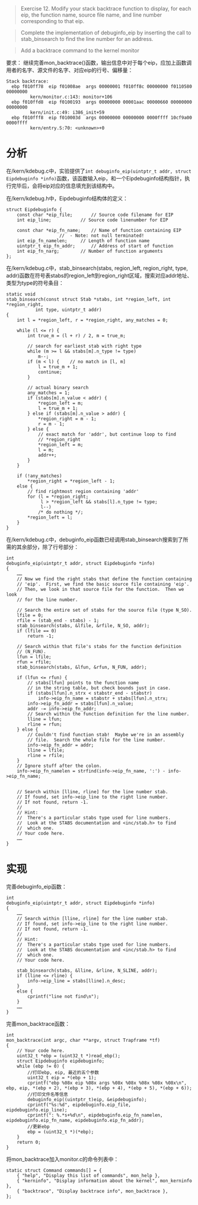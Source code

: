 >Exercise 12. Modify your stack backtrace function to display, for each eip, the function name, source file name, and line number corresponding to that eip.

>Complete the implementation of debuginfo_eip by inserting the call to stab_binsearch to find the line number for an address.

>Add a backtrace command to the kernel monitor

要求： 继续完善mon_backtrace()函数，输出信息中对于每个eip，应加上函数调用者的名字、源文件的名字、对应eip的行号、偏移量：
```
Stack backtrace:
  ebp f010ff78  eip f01008ae  args 00000001 f010ff8c 00000000 f0110580 00000000
         kern/monitor.c:143: monitor+106
  ebp f010ffd8  eip f0100193  args 00000000 00001aac 00000660 00000000 00000000
         kern/init.c:49: i386_init+59
  ebp f010fff8  eip f010003d  args 00000000 00000000 0000ffff 10cf9a00 0000ffff
         kern/entry.S:70: <unknown>+0
```

# 分析

在/kern/kdebug.c中，实验提供了`int debuginfo_eip(uintptr_t addr, struct Eipdebuginfo *info)`函数，该函数输入eip，和一个Eipdebuginfo结构指针，执行完毕后，会将eip对应的信息填充到该结构中。

在/kern/kdebug.h中，Eipdebuginfo结构体的定义：
```
struct Eipdebuginfo {
	const char *eip_file;		// Source code filename for EIP
	int eip_line;			// Source code linenumber for EIP

	const char *eip_fn_name;	// Name of function containing EIP
					//  - Note: not null terminated!
	int eip_fn_namelen;		// Length of function name
	uintptr_t eip_fn_addr;		// Address of start of function
	int eip_fn_narg;		// Number of function arguments
};
```
在/kern/kdebug.c中，stab_binsearch(stabs, region_left, region_right, type, addr)函数在符号表stabs的region_left到region_right区域，搜索对应addr地址、类型为type的符号条目：
```
static void
stab_binsearch(const struct Stab *stabs, int *region_left, int *region_right,
	       int type, uintptr_t addr)
{
	int l = *region_left, r = *region_right, any_matches = 0;

	while (l <= r) {
		int true_m = (l + r) / 2, m = true_m;

		// search for earliest stab with right type
		while (m >= l && stabs[m].n_type != type)
			m--;
		if (m < l) {	// no match in [l, m]
			l = true_m + 1;
			continue;
		}

		// actual binary search
		any_matches = 1;
		if (stabs[m].n_value < addr) {
			*region_left = m;
			l = true_m + 1;
		} else if (stabs[m].n_value > addr) {
			*region_right = m - 1;
			r = m - 1;
		} else {
			// exact match for 'addr', but continue loop to find
			// *region_right
			*region_left = m;
			l = m;
			addr++;
		}
	}

	if (!any_matches)
		*region_right = *region_left - 1;
	else {
		// find rightmost region containing 'addr'
		for (l = *region_right;
		     l > *region_left && stabs[l].n_type != type;
		     l--)
			/* do nothing */;
		*region_left = l;
	}
}

```
在/kern/kdebug.c中，debuginfo_eip函数已经调用stab_binsearch搜索到了所需的其余部分，除了行号部分：
```
int
debuginfo_eip(uintptr_t addr, struct Eipdebuginfo *info)
{
	……
	// Now we find the right stabs that define the function containing
	// 'eip'.  First, we find the basic source file containing 'eip'.
	// Then, we look in that source file for the function.  Then we look
	// for the line number.

	// Search the entire set of stabs for the source file (type N_SO).
	lfile = 0;
	rfile = (stab_end - stabs) - 1;
	stab_binsearch(stabs, &lfile, &rfile, N_SO, addr);
	if (lfile == 0)
		return -1;

	// Search within that file's stabs for the function definition
	// (N_FUN).
	lfun = lfile;
	rfun = rfile;
	stab_binsearch(stabs, &lfun, &rfun, N_FUN, addr);

	if (lfun <= rfun) {
		// stabs[lfun] points to the function name
		// in the string table, but check bounds just in case.
		if (stabs[lfun].n_strx < stabstr_end - stabstr)
			info->eip_fn_name = stabstr + stabs[lfun].n_strx;
		info->eip_fn_addr = stabs[lfun].n_value;
		addr -= info->eip_fn_addr;
		// Search within the function definition for the line number.
		lline = lfun;
		rline = rfun;
	} else {
		// Couldn't find function stab!  Maybe we're in an assembly
		// file.  Search the whole file for the line number.
		info->eip_fn_addr = addr;
		lline = lfile;
		rline = rfile;
	}
	// Ignore stuff after the colon.
	info->eip_fn_namelen = strfind(info->eip_fn_name, ':') - info->eip_fn_name;


	// Search within [lline, rline] for the line number stab.
	// If found, set info->eip_line to the right line number.
	// If not found, return -1.
	//
	// Hint:
	//	There's a particular stabs type used for line numbers.
	//	Look at the STABS documentation and <inc/stab.h> to find
	//	which one.
	// Your code here.
    ……
}
```
# 实现
完善debuginfo_eip函数：
```
int
debuginfo_eip(uintptr_t addr, struct Eipdebuginfo *info)
{
	……
	// Search within [lline, rline] for the line number stab.
	// If found, set info->eip_line to the right line number.
	// If not found, return -1.
	//
	// Hint:
	//	There's a particular stabs type used for line numbers.
	//	Look at the STABS documentation and <inc/stab.h> to find
	//	which one.
	// Your code here.

    stab_binsearch(stabs, &lline, &rline, N_SLINE, addr);
    if (lline <= rline) {
        info->eip_line = stabs[lline].n_desc;
    }
    else {
        cprintf("line not find\n");
    }
    ……
}
```
完善mon_backtrace函数：
```
int
mon_backtrace(int argc, char **argv, struct Trapframe *tf)
{
    // Your code here.
    uint32_t *ebp = (uint32_t *)read_ebp();
    struct Eipdebuginfo eipdebuginfo;
    while (ebp != 0) {
        //打印ebp, eip, 最近的五个参数
        uint32_t eip = *(ebp + 1);
        cprintf("ebp %08x eip %08x args %08x %08x %08x %08x %08x\n", ebp, eip, *(ebp + 2), *(ebp + 3), *(ebp + 4), *(ebp + 5), *(ebp + 6));
        //打印文件名等信息
        debuginfo_eip((uintptr_t)eip, &eipdebuginfo);
        cprintf("%s:%d", eipdebuginfo.eip_file, eipdebuginfo.eip_line);
        cprintf(": %.*s+%d\n", eipdebuginfo.eip_fn_namelen, eipdebuginfo.eip_fn_name, eipdebuginfo.eip_fn_addr);
        //更新ebp
        ebp = (uint32_t *)(*ebp);
    }
    return 0;
}
```
将mon_backtrace加入monitor.c的命令列表中：
```
static struct Command commands[] = {
	{ "help", "Display this list of commands", mon_help },
	{ "kerninfo", "Display information about the kernel", mon_kerninfo },
    { "backtrace", "Display backtrace info", mon_backtrace },
};
```
